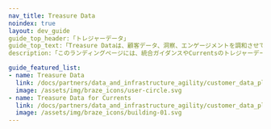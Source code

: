```yaml
---
nav_title: Treasure Data
noindex: true
layout: dev_guide
guide_top_header:「トレジャーデータ」
guide_top_text:「Treasure Dataは、顧客データ、洞察、エンゲージメントを調和させて完全に連携させることで、関連する顧客体験を促進する企業向け顧客データプラットフォーム（CDP）です。マーケティング、営業、顧客サービスなどのCXチームは、これらの実用的な指標を活用することで、支出を効果的に最適化し、カスタマージャーニー全体にわたるオムニチャネルでのやり取りをパーソナライズできます。「
description:「このランディングページには、統合ガイダンスやCurrentsのトレジャーデータなど、Treasure Dataに関するすべてのものが掲載されています。「

guide_featured_list:
- name: Treasure Data
  link: /docs/partners/data_and_infrastructure_agility/customer_data_platform/treasure_data/treasure_data/
  image: /assets/img/braze_icons/user-circle.svg
- name: Treasure Data for Currents
  link: /docs/partners/data_and_infrastructure_agility/customer_data_platform/treasure_data/treasure_data_for_currents/
  image: /assets/img/braze_icons/building-01.svg
---
```

<br>
